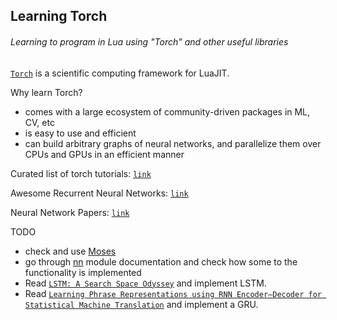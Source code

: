 ## Learning Torch
###### Learning to program in Lua using "Torch" and other useful libraries

[`Torch`](http://torch.ch/) is a scientific computing framework for LuaJIT.

Why learn Torch?
- comes with a large ecosystem of community-driven packages in ML, CV, etc
- is easy to use and efficient
- can build arbitrary graphs of neural networks, and parallelize them over CPUs and GPUs in an efficient manner


Curated list of torch tutorials:
[`link`](https://github.com/carpedm20/awesome-torch#tutorials)

Awesome Recurrent Neural Networks:
[`link`](https://github.com/kjw0612/awesome-rnn)

Neural Network Papers:
[`link`](https://github.com/robertsdionne/neural-network-papers#convolutional-recurrent-neural-networks)

TODO
- check and use
  [Moses](https://github.com/Yonaba/Moses/blob/master/doc/tutorial.md)
- go through [nn](https://github.com/torch/nn) module documentation and check
  how some to the functionality is implemented
- Read [`LSTM: A Search Space Odyssey`](http://arxiv.org/pdf/1503.04069v1.pdf)
  and implement LSTM.
- Read [`Learning Phrase Representations using RNN Encoder–Decoder
  for Statistical Machine Translation`](http://arxiv.org/pdf/1406.1078.pdf) and
  implement a GRU.


